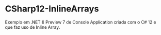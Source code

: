 # CSharp12-InlineArrays
Exemplo em .NET 8 Preview 7 de Console Application criada com o C# 12 e que faz uso de Inline Array.
